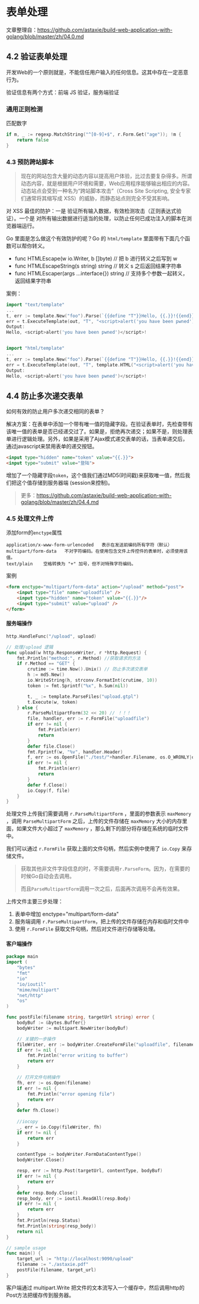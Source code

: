 # 表单处理

文章整理自：https://github.com/astaxie/build-web-application-with-golang/blob/master/zh/04.0.md

## 4.2 验证表单处理

开发Web的一个原则就是，不能信任用户输入的任何信息。这其中存在一定恶意行为。

验证信息有两个方式：前端 JS 验证，服务端验证

### 通用正则检测

匹配数字

```go 
if m, _ := regexp.MatchString("^[0-9]+$", r.Form.Get("age")); !m {
	return false
}
```

### 4.3 预防跨站脚本

>   现在的网站包含大量的动态内容以提高用户体验，比过去要复杂得多。所谓动态内容，就是根据用户环境和需要，Web应用程序能够输出相应的内容。动态站点会受到一种名为“跨站脚本攻击”（Cross Site Scripting, 安全专家们通常将其缩写成 XSS）的威胁，而静态站点则完全不受其影响。

对 XSS 最佳的防护：一是 验证所有输入数据，有效检测攻击（正则表达式验证）。一个是 对所有输出数据进行适当的处理，以防止任何已成功注入的脚本在浏览器端运行。

Go 里面是怎么做这个有效防护的呢？Go 的 `html/template` 里面带有下面几个函数可以帮你转义。

-   func HTMLEscape(w io.Writer, b []byte) // 把 b 进行转义之后写到 w
-   func HTMLEscapeString(s string) string // 转义 s 之后返回结果字符串
-   func HTMLEscaper(args ...interface{}) string // 支持多个参数一起转义，返回结果字符串

案例：

```go
import "text/template"
...
t, err := template.New("foo").Parse(`{{define "T"}}Hello, {{.}}!{{end}}`)
err = t.ExecuteTemplate(out, "T", "<script>alert('you have been pwned')</script>")
Output:
Hello, <script>alert('you have been pwned')</script>!


import "html/template"
...
t, err := template.New("foo").Parse(`{{define "T"}}Hello, {{.}}!{{end}}`)
err = t.ExecuteTemplate(out, "T", template.HTML("<script>alert('you have been pwned')</script>"))
Output:
Hello, <script>alert('you have been pwned')</script>!
```

## 4.4 防止多次递交表单

如何有效的防止用户多次递交相同的表单？

解决方案：在表单中添加一个带有唯一值的隐藏字段。在验证表单时，先检查带有该唯一值的表单是否已经递交过了。如果是，拒绝再次递交；如果不是，则处理表单进行逻辑处理。另外，如果是采用了Ajax模式递交表单的话，当表单递交后，通过javascript来禁用表单的递交按钮。

```html
<input type="hidden" name="token" value="{{.}}">
<input type="submit" value="登陆">
```

增加了一个隐藏字段`token`，这个值我们通过MD5(时间戳)来获取唯一值，然后我们把这个值存储到服务器端 (session来控制)。

>   更多：https://github.com/astaxie/build-web-application-with-golang/blob/master/zh/04.4.md

### 4.5 处理文件上传

添加form的`enctype`属性

```
application/x-www-form-urlencoded   表示在发送前编码所有字符（默认）
multipart/form-data	  不对字符编码。在使用包含文件上传控件的表单时，必须使用该值。
text/plain	  空格转换为 "+" 加号，但不对特殊字符编码。
```

案例

```html
<form enctype="multipart/form-data" action="/upload" method="post">
    <input type="file" name="uploadfile" />
    <input type="hidden" name="token" value="{{.}}"/>
    <input type="submit" value="upload" />
</form>
```

#### 服务端操作

```go
http.HandleFunc("/upload", upload)

// 处理/upload 逻辑
func upload(w http.ResponseWriter, r *http.Request) {
	fmt.Println("method:", r.Method) //获取请求的方法
	if r.Method == "GET" {
		crutime := time.Now().Unix() // 防止多次递交表单
		h := md5.New()
		io.WriteString(h, strconv.FormatInt(crutime, 10))
		token := fmt.Sprintf("%x", h.Sum(nil))

		t, _ := template.ParseFiles("upload.gtpl")
		t.Execute(w, token)
	} else {
		r.ParseMultipartForm(32 << 20) // ！！！
		file, handler, err := r.FormFile("uploadfile")
		if err != nil {
			fmt.Println(err)
			return
		}
		defer file.Close()
		fmt.Fprintf(w, "%v", handler.Header)
		f, err := os.OpenFile("./test/"+handler.Filename, os.O_WRONLY|os.O_CREATE, 0666)  // 此处假设当前目录下已存在test目录
		if err != nil {
			fmt.Println(err)
			return
		}
		defer f.Close()
		io.Copy(f, file)
	}
}
```

处理文件上传我们需要调用 `r.ParseMultipartForm` ，里面的参数表示 `maxMemory` ，调用 `ParseMultipartForm` 之后，上传的文件存储在 `maxMemory` 大小的内存里面，如果文件大小超过了 `maxMemory` ，那么剩下的部分将存储在系统的临时文件中。

我们可以通过 `r.FormFile` 获取上面的文件句柄，然后实例中使用了 `io.Copy` 来存储文件。

>   获取其他非文件字段信息的时，不需要调用`r.ParseForm`。因为，在需要的时候Go自动会去调用。
>
>   而且`ParseMultipartForm`调用一次之后，后面再次调用不会再有效果。

上传文件主要三步处理：

1.  表单中增加 enctype="multipart/form-data"
2.  服务端调用 `r.ParseMultipartForm`，把上传的文件存储在内存和临时文件中
3.  使用 `r.FormFile` 获取文件句柄，然后对文件进行存储等处理。

#### 客户端操作

```go
package main
import (
	"bytes"
	"fmt"
	"io"
	"io/ioutil"
	"mime/multipart"
	"net/http"
	"os"
)

func postFile(filename string, targetUrl string) error {
	bodyBuf := &bytes.Buffer{}
	bodyWriter := multipart.NewWriter(bodyBuf)

	// 关键的一步操作
	fileWriter, err := bodyWriter.CreateFormFile("uploadfile", filename)
	if err != nil {
		fmt.Println("error writing to buffer")
		return err
	}

	// 打开文件句柄操作
	fh, err := os.Open(filename)
	if err != nil {
		fmt.Println("error opening file")
		return err
	}
	defer fh.Close()
	
	//iocopy
	_, err = io.Copy(fileWriter, fh)
	if err != nil {
		return err
	}

	contentType := bodyWriter.FormDataContentType()
	bodyWriter.Close()

	resp, err := http.Post(targetUrl, contentType, bodyBuf)
	if err != nil {
		return err
	}
	defer resp.Body.Close()
	resp_body, err := ioutil.ReadAll(resp.Body)
	if err != nil {
		return err
	}
	fmt.Println(resp.Status)
	fmt.Println(string(resp_body))
	return nil
}

// sample usage
func main() {
	target_url := "http://localhost:9090/upload"
	filename := "./astaxie.pdf"
	postFile(filename, target_url)
}
```

客户端通过 multipart.Write 把文件的文本流写入一个缓存中，然后调用http的Post方法把缓存传到服务器。

